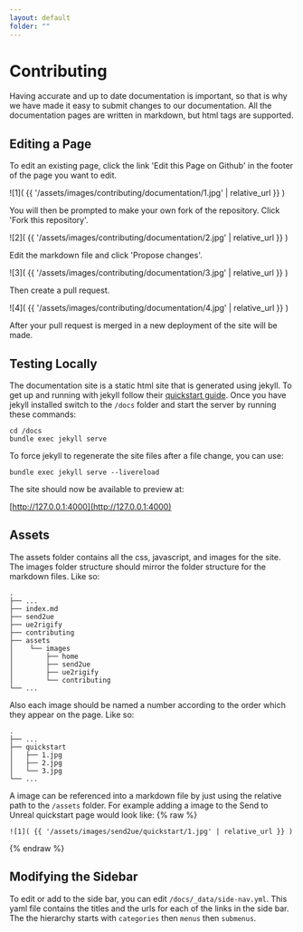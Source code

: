 ```yaml
---
layout: default
folder: ""
---
```


# Contributing
Having accurate and up to date documentation is important, so that is why we have made it easy to submit changes to our documentation. All the documentation pages are written in markdown, but html tags are supported.

## Editing a Page
To edit an existing page, click the link 'Edit this Page on Github' in the footer of the page you want to edit.

![1]( {{ '/assets/images/contributing/documentation/1.jpg' | relative_url }} )

You will then be prompted to make your own fork of the repository. Click 'Fork this repository'.

![2]( {{ '/assets/images/contributing/documentation/2.jpg' | relative_url }} )

Edit the markdown file and click 'Propose changes'.

![3]( {{ '/assets/images/contributing/documentation/3.jpg' | relative_url }} )

Then create a pull request.

![4]( {{ '/assets/images/contributing/documentation/4.jpg' | relative_url }} )

After your pull request is merged in a new deployment of the site will be made.

## Testing Locally
The documentation site is a static html site that is generated using jekyll. To get up and running with jekyll follow 
their [quickstart guide](https://jekyllrb.com/docs/). Once you have jekyll installed switch to the `/docs` folder and 
start the server by running these commands:
```
cd /docs
bundle exec jekyll serve
```

To force jekyll to regenerate the site files after a file change, you can use:
```
bundle exec jekyll serve --livereload
```

The site should now be available to preview at:

[http://127.0.0.1:4000](http://127.0.0.1:4000)

## Assets
The assets folder contains all the css, javascript, and images for the site. The images folder structure should mirror
the folder structure for the markdown files. Like so:

    .
    ├── ...
    ├── index.md
    ├── send2ue
    ├── ue2rigify
    ├── contributing
    ├── assets
    │    └── images
    │        ├── home
    │        ├── send2ue
    │        ├── ue2rigify
    │        └── contributing
    └── ...

Also each image should be named a number according to the order which they appear on the page. Like so:

    .
    ├── ...
    ├── quickstart
    │   ├── 1.jpg
    │   ├── 2.jpg
    │   └── 3.jpg
    └── ...
    
A image can be referenced into a markdown file by just using the relative path to the `/assets` folder. For example
adding a image to the Send to Unreal quickstart page would look like:
{% raw %}

`![1]( {{ '/assets/images/send2ue/quickstart/1.jpg' | relative_url }} )`
    
{% endraw %}

## Modifying the Sidebar
To edit or add to the side bar, you can edit `/docs/_data/side-nav.yml`. This yaml file contains the titles and the urls
for each of the links in the side bar. The the hierarchy starts with `categories` then `menus` then `submenus`.
    

